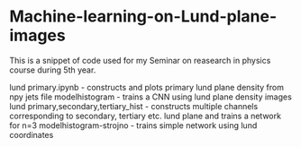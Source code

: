 # Machine-learning-on-Lund-plane-images
This is a snippet of code used for my Seminar on reasearch in physics course during 5th year.

lund primary.ipynb - constructs and plots primary lund plane density from npy jets file
modelhistogram - trains a CNN using lund plane density images
lund primary,secondary,tertiary_hist - constructs multiple channels corresponding to secondary, tertiary etc. lund plane and trains a network for n=3
modelhistogram-strojno - trains simple network using lund coordinates
